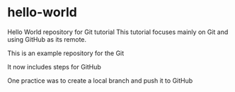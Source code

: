 # hello-world
Hello World repository for Git tutorial
This tutorial focuses mainly on Git and using GitHub as its remote.

This is an example repository for the Git 

It now includes steps for GitHub

One practice was to create a local branch and push it to GitHub